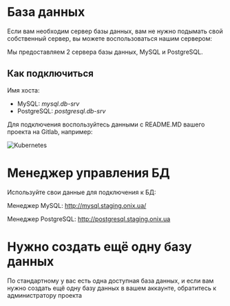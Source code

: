 # База данных

Если вам необходим сервер базы данных, вам не нужно подымать свой собственный сервер, вы можете воспользоваться нашим сервером:

Мы предоставляем 2 сервера базы данных, MySQL и PostgreSQL.

## Как подключиться

Имя хоста:
- MySQL: *mysql.db-srv*
- PostgreSQL: *postgresql.db-srv*

Для подключения воспользуйтесь данными с README.MD вашего проекта на Gitlab, например:

![Kubernetes](http://i.piccy.info/i9/bdcfdc80bfc87c62e9103de5212befd2/1570728929/7075/1341919/Snymok.png)

# Менеджер управления БД

Используйте свои данные для подключения к БД:

Менеджер MySQL: http://mysql.staging.onix.ua/

Менеджер PostgreSQL: http://postgresql.staging.onix.ua

# Нужно создать ещё одну базу данных

По стандартному у вас есть одна доступная база данных, и если вам нужно создать ещё одну базу данных в вашем аккаунте, обратитесь к администратору проекта
